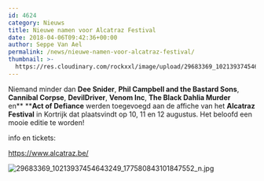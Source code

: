 ```yaml
---
id: 4624
category: Nieuws
title: Nieuwe namen voor Alcatraz Festival
date: 2018-04-06T09:42:36+00:00
author: Seppe Van Ael
permalink: /news/nieuwe-namen-voor-alcatraz-festival/
thumbnail: >-
  https://res.cloudinary.com/rockxxl/image/upload/29683369_10213937454643249_177580843101847552_n.jpg
---
```

Niemand minder dan **Dee Snider**, **Phil Campbell and the Bastard Sons**, **Cannibal Corpse**, **DevilDriver**, **Venom Inc**, **The Black Dahlia Murder** en** ****Act of Defiance** werden toegevoegd aan de affiche van het **Alcatraz Festival** in Kortrijk dat plaatsvindt op 10, 11 en 12 augustus. Het beloofd een mooie editie te worden!

info en tickets:

https://www.alcatraz.be/

![29683369_10213937454643249_177580843101847552_n.jpg](https://res.cloudinary.com/rockxxl/image/upload/29683369_10213937454643249_177580843101847552_n.jpg)